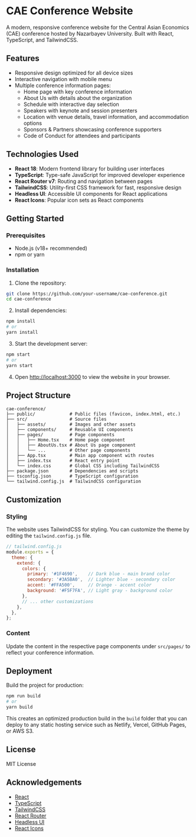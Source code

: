 # CAE Conference Website

A modern, responsive conference website for the Central Asian Economics (CAE) conference hosted by Nazarbayev University. Built with React, TypeScript, and TailwindCSS.

## Features

- Responsive design optimized for all device sizes
- Interactive navigation with mobile menu
- Multiple conference information pages:
  - Home page with key conference information
  - About Us with details about the organization
  - Schedule with interactive day selection
  - Speakers with keynote and session presenters
  - Location with venue details, travel information, and accommodation options
  - Sponsors & Partners showcasing conference supporters
  - Code of Conduct for attendees and participants

## Technologies Used

- **React 18**: Modern frontend library for building user interfaces
- **TypeScript**: Type-safe JavaScript for improved developer experience
- **React Router v7**: Routing and navigation between pages
- **TailwindCSS**: Utility-first CSS framework for fast, responsive design
- **Headless UI**: Accessible UI components for React applications
- **React Icons**: Popular icon sets as React components

## Getting Started

### Prerequisites

- Node.js (v18+ recommended)
- npm or yarn

### Installation

1. Clone the repository:
```bash
git clone https://github.com/your-username/cae-conference.git
cd cae-conference
```

2. Install dependencies:
```bash
npm install
# or
yarn install
```

3. Start the development server:
```bash
npm start
# or
yarn start
```

4. Open [http://localhost:3000](http://localhost:3000) to view the website in your browser.

## Project Structure

```
cae-conference/
├── public/             # Public files (favicon, index.html, etc.)
├── src/                # Source files
│   ├── assets/         # Images and other assets
│   ├── components/     # Reusable UI components
│   ├── pages/          # Page components
│   │   ├── Home.tsx    # Home page component
│   │   ├── AboutUs.tsx # About Us page component
│   │   └── ...         # Other page components
│   ├── App.tsx         # Main app component with routes
│   ├── index.tsx       # React entry point
│   └── index.css       # Global CSS including TailwindCSS
├── package.json        # Dependencies and scripts
├── tsconfig.json       # TypeScript configuration
└── tailwind.config.js  # TailwindCSS configuration
```

## Customization

### Styling

The website uses TailwindCSS for styling. You can customize the theme by editing the `tailwind.config.js` file.

```javascript
// tailwind.config.js
module.exports = {
  theme: {
    extend: {
      colors: {
        primary: '#1F4690',    // Dark blue - main brand color
        secondary: '#3A5BA0',  // Lighter blue - secondary color
        accent: '#FFA500',     // Orange - accent color
        background: '#F5F7FA', // Light gray - background color
      },
      // ... other customizations
    },
  },
};
```

### Content

Update the content in the respective page components under `src/pages/` to reflect your conference information.

## Deployment

Build the project for production:

```bash
npm run build
# or
yarn build
```

This creates an optimized production build in the `build` folder that you can deploy to any static hosting service such as Netlify, Vercel, GitHub Pages, or AWS S3.

## License

MIT License

## Acknowledgements

- [React](https://reactjs.org/)
- [TypeScript](https://www.typescriptlang.org/)
- [TailwindCSS](https://tailwindcss.com/)
- [React Router](https://reactrouter.com/)
- [Headless UI](https://headlessui.dev/)
- [React Icons](https://react-icons.github.io/react-icons/) 